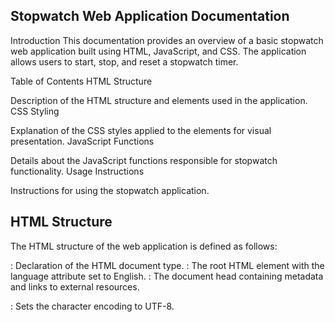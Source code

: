 ## Stopwatch Web Application Documentation

Introduction
This documentation provides an overview of a basic stopwatch web application built using HTML, JavaScript, and CSS. The application allows users to start, stop, and reset a stopwatch timer.

Table of Contents
HTML Structure

Description of the HTML structure and elements used in the application.
CSS Styling

Explanation of the CSS styles applied to the elements for visual presentation.
JavaScript Functions

Details about the JavaScript functions responsible for stopwatch functionality.
Usage Instructions

Instructions for using the stopwatch application.

## HTML Structure

The HTML structure of the web application is defined as follows:

<!DOCTYPE html>: Declaration of the HTML document type.

<html lang="en">: The root HTML element with the language attribute set to English.

<head>: The document head containing metadata and links to external resources.

<meta charset="UTF-8">: Sets the character encoding to UTF-8.
<title>: Specifies the title of the webpage.
<script>: Links to JavaScript files, including main.js and watch.js.
<link rel="stylesheet">: Links to an external CSS file for styling.
<body>: The main content of the web page.

<div className="stopWatch">: A container div for the stopwatch application.
"StopWatch" text.
<h1 id="time">: Displays the current stopwatch time.
<img>: An image of a stopwatch.
<div className="button-container">: A container for buttons.
<button id="startButton">: Starts the stopwatch timer.
<button id="stopButton">: Stops the stopwatch timer.
<button id="resetButton">: Resets the stopwatch timer.
<button onclick="goto('')">Back</button>: A button for navigation (Note: goto function is not defined in the provided code).

## CSS Styling

CSS styles are applied to various elements to enhance the visual presentation of the web application. Key styles include:

Styling for <h1> and <img> elements.
Button styling, including border, background color, width, height, padding, margin, and cursor effects for normal and hover states.

## JavaScript Functions

The JavaScript code defines several functions to enable stopwatch functionality:

startTimer(): Starts the stopwatch timer by setting an interval to call updateTimer() every second.
stopTimer(): Stops the stopwatch timer by clearing the interval set by startTimer().
resetTimer(): Resets the stopwatch timer by stopping it and resetting the minutes and seconds to zero.
updateTimer(): Updates the displayed timer by incrementing seconds and minutes, formatting the time, and updating the DOM element with the new time.

## Usage Instructions

To use the stopwatch web application:

Open the webpage in a web browser.
Click the "play" button (Start) to start the stopwatch timer.
Click the "Stop" button to pause the timer.
Click the "Reset" button to reset the stopwatch to zero.
The timer displays minutes and seconds in the format "00:00".
Optionally, use the "Back" button for navigation (functionality not provided in the code; requires further implementation).
